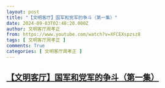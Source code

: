 ```yaml
---
layout: post
title: "【文明客厅】国军和党军的争斗（第一集）"
date: 2024-09-03T02:48:28.000Z
author: 文明客厅周孝正
from: https://www.youtube.com/watch?v=XFCEXspzsz8
tags: [ 文明客厅周孝正 ]
comments: True
categories: [ 文明客厅周孝正 ]
---
```

<!--1725331708000-->
[【文明客厅】国军和党军的争斗（第一集）](https://www.youtube.com/watch?v=XFCEXspzsz8)
------

<div>

</div>
